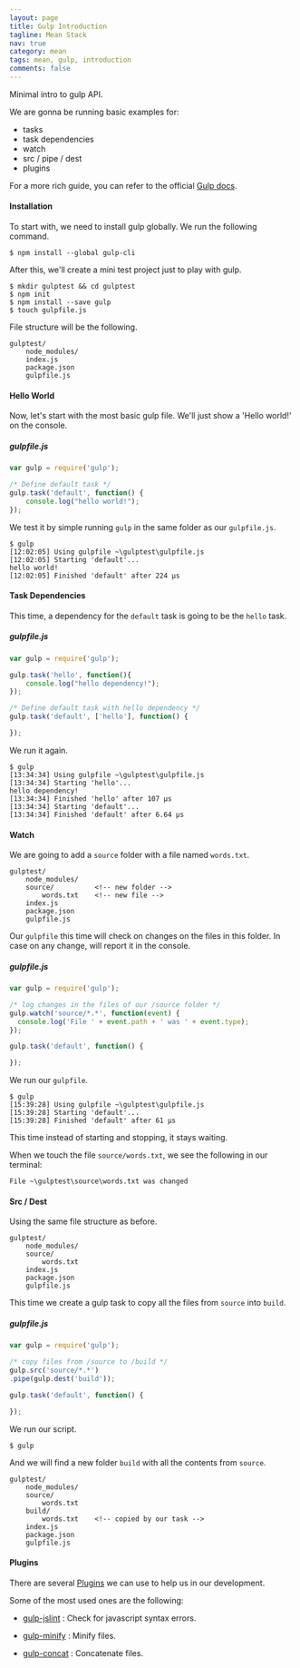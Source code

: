 ```yaml
---
layout: page
title: Gulp Introduction
tagline: Mean Stack
nav: true
category: mean
tags: mean, gulp, introduction
comments: false
---
```


Minimal intro to gulp API.

We are gonna be running basic examples for:

- tasks
- task dependencies
- watch
- src / pipe / dest
- plugins

For a more rich guide, you can refer to the official [Gulp docs](https://github.com/gulpjs/gulp/blob/master/docs/API.md).

#### Installation ####

To start with, we need to install gulp globally. We run the following command.

    $ npm install --global gulp-cli

After this, we'll create a mini test project just to play with gulp.

    $ mkdir gulptest && cd gulptest
    $ npm init
    $ npm install --save gulp
    $ touch gulpfile.js

File structure will be the following.

    gulptest/
        node_modules/
        index.js
        package.json
        gulpfile.js


#### Hello World ####

Now, let's start with the most basic gulp file. We'll just show a 'Hello world!' on the console.

##### gulpfile.js #####

```JavaScript
var gulp = require('gulp');

/* Define default task */
gulp.task('default', function() {
    console.log("hello world!");
});
```

We test it by simple running `gulp` in the same folder as our `gulpfile.js`.

    $ gulp
    [12:02:05] Using gulpfile ~\gulptest\gulpfile.js
    [12:02:05] Starting 'default'...
    hello world!
    [12:02:05] Finished 'default' after 224 μs



#### Task Dependencies ####

This time, a dependency for the `default` task is going to be the `hello` task.

##### gulpfile.js #####

```JavaScript
var gulp = require('gulp');

gulp.task('hello', function(){
    console.log("hello dependency!");
});

/* Define default task with hello dependency */
gulp.task('default', ['hello'], function() {

});
```

We run it again.

    $ gulp
    [13:34:34] Using gulpfile ~\gulptest\gulpfile.js
    [13:34:34] Starting 'hello'...
    hello dependency!
    [13:34:34] Finished 'hello' after 107 μs
    [13:34:34] Starting 'default'...
    [13:34:34] Finished 'default' after 6.64 μs


#### Watch ####

We are going to add a `source` folder with a file named `words.txt`.

    gulptest/
        node_modules/
        source/          <!-- new folder -->
            words.txt    <!-- new file -->
        index.js
        package.json
        gulpfile.js

Our `gulpfile` this time will check on changes on the files in this folder.
In case on any change, will report it in the console.

##### gulpfile.js #####

```JavaScript
var gulp = require('gulp');

/* log changes in the files of our /source folder */
gulp.watch('source/*.*', function(event) {
  console.log('File ' + event.path + ' was ' + event.type);
});

gulp.task('default', function() {

});
```

We run our `gulpfile`.

    $ gulp
    [15:39:28] Using gulpfile ~\gulptest\gulpfile.js
    [15:39:28] Starting 'default'...
    [15:39:28] Finished 'default' after 61 μs

This time instead of starting and stopping, it stays waiting.

When we touch the file `source/words.txt`, we see the following in our terminal:

    File ~\gulptest\source\words.txt was changed



#### Src / Dest ####

Using the same file structure as before.

    gulptest/
        node_modules/
        source/
            words.txt
        index.js
        package.json
        gulpfile.js

This time we create a gulp task to copy all the files from `source` into `build`.

##### gulpfile.js #####

```JavaScript
var gulp = require('gulp');

/* copy files from /source to /build */
gulp.src('source/*.*')
.pipe(gulp.dest('build'));

gulp.task('default', function() {

});
```

We run our script.

    $ gulp

And we will find a new folder `build` with all the contents from `source`.

    gulptest/
        node_modules/
        source/
            words.txt
        build/
            words.txt    <!-- copied by our task -->
        index.js
        package.json
        gulpfile.js

#### Plugins ####

There are several [Plugins](http://gulpjs.com/plugins/) we can use to help us in our development.

Some of the most used ones are the following:

- [gulp-jslint](https://www.npmjs.com/package/gulp-jslint)
: Check for javascript syntax errors.

- [gulp-minify](https://www.npmjs.com/package/gulp-minify)
: Minify files.

- [gulp-concat](https://github.com/contra/gulp-concat)
: Concatenate files.
